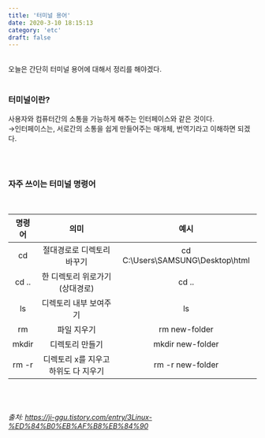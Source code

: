 ```yaml
---
title: '터미널 용어'
date: 2020-3-10 18:15:13
category: 'etc'
draft: false
---
```

<br>
오늘은 간단히 터미널 용어에 대해서 정리를 해야겠다.
<br>
<br>

### 터미널이란?

사용자와 컴퓨터간의 소통을 가능하게 해주는 인터페이스와 같은 것이다.<br>
→인터페이스는, 서로간의 소통을 쉽게 만들어주는 매개체, 번역기라고 이해하면 되겠다.

<br>
<br>

### 자주 쓰이는 터미널 명령어 

<br>


|명령어|의미|예시|
|:-------------:|:-------------:|:-------------:|
|cd   |  절대경로로 디렉토리 바꾸기 | cd C:\Users\SAMSUNG\Desktop\html |
|cd ..| 한 디렉토리 위로가기(상대경로) | cd .. |
|ls|디렉토리 내부 보여주기|ls|
|rm |파일 지우기| rm new-folder|
|mkdir | 디렉토리 만들기| mkdir new-folder|
|rm -r | 디렉토리 x를 지우고 하위도 다 지우기| rm -r new-folder|



<br><br>
<br>
*출처: https://ji-ggu.tistory.com/entry/3Linux-%ED%84%B0%EB%AF%B8%EB%84%90*

